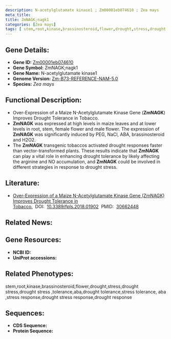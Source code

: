 ```yaml
---
description: N-acetylglutamate kinase1 ; Zm00001eb074610 ; Zea mays
meta_title:
title: ZmNAGK;nagk1
categories: [Zea mays]
tags: [ stem,root,kinase,brassinosteroid,flower,drought,stress,drought stress,drought stress ,tolerance,aba,drought tolerance,stress tolerance, aba ,stress response,drought stress response,drought response ]
---
```


## Gene Details:
- **Gene ID:**	[Zm00001eb074610]()
- **Gene Symbol:** ZmNAGK;nagk1
- **Gene Name:** N-acetylglutamate kinase1
- **Genome Version:** [Zm-B73-REFERENCE-NAM-5.0]()
- **Species:** *Zea mays*

## Functional Description:
   - Over-Expression of a Maize N-Acetylglutamate Kinase Gene (**ZmNAGK**) Improves Drought Tolerance in Tobacco.
   - **ZmNAGK** was expressed at high levels in maize leaves and at lower levels in root, stem, female flower and male flower. The expression of **ZmNAGK** was significantly induced by PEG, NaCl, ABA, brassinosteroid and H2O2.
   - The **ZmNAGK** transgenic tobaccos activated drought responses faster than vector-transformed plants. These results indicate that **ZmNAGK** can play a vital role in enhancing drought tolerance by likely affecting the arginine and NO accumulation, and **ZmNAGK** could be involved in different strategies in response to drought stress.

## Literature:
   - [Over-Expression of a Maize N-Acetylglutamate Kinase Gene (ZmNAGK) Improves Drought Tolerance in Tobacco.]( https://www.frontiersin.org/articles/10.3389/fpls.2018.01902/full)&nbsp;&nbsp;DOI:&nbsp;&nbsp;[10.3389/fpls.2018.01902](https://www.frontiersin.org/articles/10.3389/fpls.2018.01902/full)&nbsp;&nbsp;PMID:&nbsp;&nbsp;[30662448](https://pubmed.ncbi.nlm.nih.gov/30662448/)

## Related News:

## Gene Resources:
- **NCBI ID:** [](https://www.ncbi.nlm.nih.gov/gene/?term=)
- **UniProt accessions:** [](https://www.uniprot.org/uniprotkb//entry)

## Related Phenotypes:
stem,root,kinase,brassinosteroid,flower,drought,stress,drought stress,drought stress ,tolerance,aba,drought tolerance,stress tolerance, aba ,stress response,drought stress response,drought response

## Sequences:
- **CDS Sequence:**
- **Protein Sequence:**
